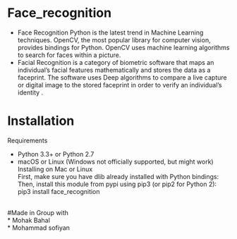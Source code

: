# Face_recognition
* Face Recognition Python is the latest trend in Machine Learning techniques. OpenCV, the most popular library for computer vision, provides bindings for Python. OpenCV uses machine learning algorithms to search for faces within a picture.</br>
* Facial Recognition is a category of biometric software that maps an individual’s facial features mathematically and stores the data as a faceprint. The software uses Deep algorithms to compare a live capture or digital image to the stored faceprint in order to verify an individual’s identity .</br>
# Installation
Requirements</br>
* Python 3.3+ or Python 2.7</br>
* macOS or Linux (Windows not officially supported, but might work)</br>
Installing on Mac or Linux</br>
First, make sure you have dlib already installed with Python bindings:</br>
Then, install this module from pypi using pip3 (or pip2 for Python 2):</br>
       <t> pip3 install face_recognition</t>
</br>
#Made in Group with </br>
* Mohak Bahal</br>
* Mohammad sofiyan</br>
